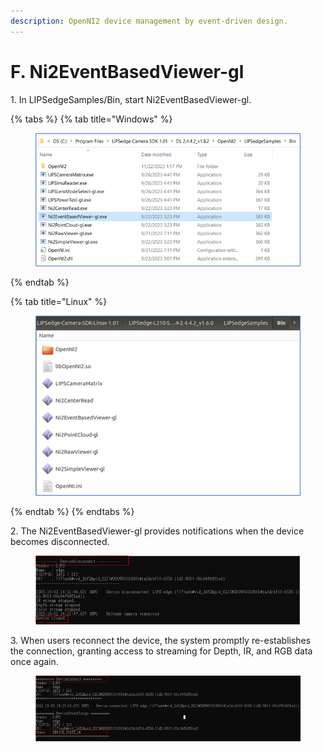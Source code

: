 ```yaml
---
description: OpenNI2 device management by event-driven design.
---
```


# F. Ni2EventBasedViewer-gl

1\. In LIPSedgeSamples/Bin, start Ni2EventBasedViewer-gl.

{% tabs %}
{% tab title="Windows" %}
<figure><img src="../../.gitbook/assets/image (7) (2).png" alt=""><figcaption></figcaption></figure>
{% endtab %}

{% tab title="Linux" %}
<figure><img src="../../.gitbook/assets/image (10) (3).png" alt=""><figcaption></figcaption></figure>
{% endtab %}
{% endtabs %}

2\. The Ni2EventBasedViewer-gl provides notifications when the device becomes disconnected.

<figure><img src="../../.gitbook/assets/image (8) (2).png" alt=""><figcaption></figcaption></figure>

3\. When users reconnect the device, the system promptly re-establishes the connection, granting access to streaming for Depth, IR, and RGB data once again.

<figure><img src="../../.gitbook/assets/image (9) (4).png" alt=""><figcaption></figcaption></figure>
